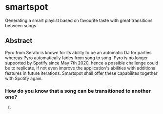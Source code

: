 # smartspot
Generating a smart playlist based on favourite taste with great transitions between songs

## Abstract

Pyro from Serato is known for its ability to be an automatic DJ for parties whereas Pyro automatically fades from song to song. Pyro is no longer supported by Spotify since May 7th 2020, hence a possible challenge could be to replicate, if not even improve the application's abilities with additional features in future iterations. Smartspot shall offer these capabilites together with Spotify again. 
### How do you know that a song can be transitioned to another one?

1. 